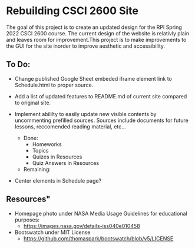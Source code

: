 # Rebuilding CSCI 2600 Site
The goal of this project is to create an updated design for the RPI Spring 2022 CSCI 2600 course.
The current design of the website is relativly plain and leaves room for improvement.This project 
is to make improvements to the GUI for the site inorder to improve aesthetic and accessibility.


## To Do:
- Change published Google Sheet embeded iframe element link to Schedule.html to proper source.
- Add a list of updated features to README.md of current site compared to original site.
- Implement abililty to easily update new visible contents by uncommenting prefilled sources. Sources include documents for future lessons, reccomended reading material, etc...
  - Done:
    - Homeworks
    - Topics
    - Quizes in Resources
    - Quiz Answers in Resources
  - Remaining:

- Center elements in Schedule page?

## Resources"
- Homepage photo under NASA Media Usage Guidelines for educational purposes:
  - https://images.nasa.gov/details-iss040e010458
- Bootswatch under MIT License
  - https://github.com/thomaspark/bootswatch/blob/v5/LICENSE